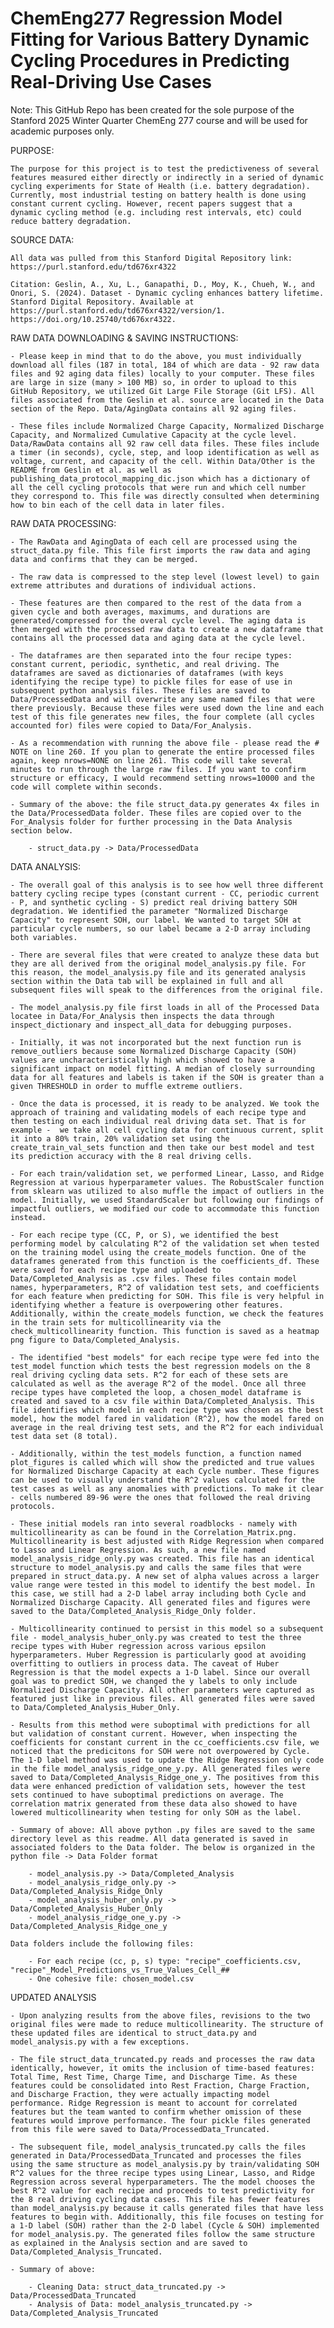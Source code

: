 # ChemEng277 Regression Model Fitting for Various Battery Dynamic Cycling Procedures in Predicting Real-Driving Use Cases

Note: This GitHub Repo has been created for the sole purpose of the Stanford 2025 Winter Quarter ChemEng 277 course and will be used for academic purposes only.

PURPOSE:

    The purpose for this project is to test the predictiveness of several features measured either directly or indirectly in a seried of dynamic cycling experiments for State of Health (i.e. battery degradation). Currently, most industrial testing on battery health is done using constant current cycling. However, recent papers suggest that a dynamic cycling method (e.g. including rest intervals, etc) could reduce battery degradation. 


SOURCE DATA:

    All data was pulled from this Stanford Digital Repository link:
    https://purl.stanford.edu/td676xr4322

    Citation: Geslin, A., Xu, L., Ganapathi, D., Moy, K., Chueh, W., and Onori, S. (2024). Dataset - Dynamic cycling enhances battery lifetime. Stanford Digital Repository. Available at https://purl.stanford.edu/td676xr4322/version/1. https://doi.org/10.25740/td676xr4322.


RAW DATA DOWNLOADING & SAVING INSTRUCTIONS:

    - Please keep in mind that to do the above, you must individually download all files (187 in total, 184 of which are data - 92 raw data files and 92 aging data files) locally to your computer. These files are large in size (many > 100 MB) so, in order to upload to this GitHub Repository, we utilized Git Large File Storage (Git LFS). All files associated from the Geslin et al. source are located in the Data section of the Repo. Data/AgingData contains all 92 aging files. 

    - These files include Normalized Charge Capacity, Normalized Discharge Capacity, and Normalized Cumulative Capacity at the cycle level. Data/RawData contains all 92 raw cell data files. These files include a timer (in seconds), cycle, step, and loop identification as well as voltage, current, and capacity of the cell. Within Data/Other is the README from Geslin et al. as well as publishing_data_protocol_mapping_dic.json which has a dictionary of all the cell cycling protocols that were run and which cell number they correspond to. This file was directly consulted when determining how to bin each of the cell data in later files.


RAW DATA PROCESSING:

    - The RawData and AgingData of each cell are processed using the struct_data.py file. This file first imports the raw data and aging data and confirms that they can be merged. 

    - The raw data is compressed to the step level (lowest level) to gain extreme attributes and durations of individual actions. 

    - These features are then compared to the rest of the data from a given cycle and both averages, maximums, and durations are generated/compressed for the overal cycle level. The aging data is then merged with the processed raw data to create a new dataframe that contains all the processed data and aging data at the cycle level. 

    - The dataframes are then separated into the four recipe types: constant current, periodic, synthetic, and real driving. The dataframes are saved as dictionaries of dataframes (with keys identifying the recipe type) to pickle files for ease of use in subsequent python analysis files. These files are saved to Data/ProcessedData and will overwrite any same named files that were there previously. Because these files were used down the line and each test of this file generates new files, the four complete (all cycles accounted for) files were copied to Data/For_Analysis. 

    - As a recommendation with running the above file - please read the # NOTE on line 260. If you plan to generate the entire processed files again, keep nrows=NONE on line 261. This code will take several minutes to run through the large raw files. If you want to confirm structure or efficacy, I would recommend setting nrows=10000 and the code will complete within seconds.

    - Summary of the above: the file struct_data.py generates 4x files in the Data/ProcessedData folder. These files are copied over to the For_Analysis folder for further processing in the Data Analysis section below.

        - struct_data.py -> Data/ProcessedData


DATA ANALYSIS:

    - The overall goal of this analysis is to see how well three different battery cycling recipe types (constant current - CC, periodic current - P, and synthetic cycling - S) predict real driving battery SOH degradation. We identified the parameter "Normalized Discharge Capacity" to represent SOH, our label. We wanted to target SOH at particular cycle numbers, so our label became a 2-D array including both variables. 

    - There are several files that were created to analyze these data but they are all derived from the original model_analysis.py file. For this reason, the model_analysis.py file and its generated analysis section within the Data tab will be explained in full and all subsequent files will speak to the differences from the original file. 

    - The model_analysis.py file first loads in all of the Processed Data locatee in Data/For_Analysis then inspects the data through inspect_dictionary and inspect_all_data for debugging purposes. 

    - Initially, it was not incorporated but the next function run is remove_outliers because some Normalized Discharge Capacity (SOH) values are uncharacteristically high which showed to have a significant impact on model fitting. A median of closely surrounding data for all features and labels is taken if the SOH is greater than a given THRESHOLD in order to muffle extreme outliers. 

    - Once the data is processed, it is ready to be analyzed. We took the approach of training and validating models of each recipe type and then testing on each individual real driving data set. That is for example -  we take all cell cycling data for continuous current, split it into a 80% train, 20% validation set using the create_train_val_sets function and then take our best model and test its prediction accuracy with the 8 real driving cells. 
    
    - For each train/validation set, we performed Linear, Lasso, and Ridge Regression at various hyperparameter values. The RobustScaler function from sklearn was utilized to also muffle the impact of outliers in the model. Initially, we used StandardScaler but following our findings of impactful outliers, we modified our code to accommodate this function instead. 
    
    - For each recipe type (CC, P, or S), we identified the best performing model by calculating R^2 of the validation set when tested on the training model using the create_models function. One of the dataframes generated from this function is the coefficients_df. These were saved for each recipe type and uploaded to Data/Completed_Analysis as .csv files. These files contain model names, hyperparameters, R^2 of validation test sets, and coefficients for each feature when predicting for SOH. This file is very helpful in identifying whether a feature is overpowering other features. Additionally, within the create_models function, we check the features in the train sets for multicollinearity via the check_multicollinearity function. This function is saved as a heatmap png figure to Data/Completed_Analysis. 
    
    - The identified "best models" for each recipe type were fed into the test_model function which tests the best regression models on the 8 real driving cycling data sets. R^2 for each of these sets are calculated as well as the average R^2 of the model. Once all three recipe types have completed the loop, a chosen_model dataframe is created and saved to a csv file within Data/Completed_Analysis. This file identifies which model in each recipe type was chosen as the best model, how the model fared in validation (R^2), how the model fared on average in the real driving test sets, and the R^2 for each individual test data set (8 total). 
    
    - Additionally, within the test_models function, a function named plot_figures is called which will show the predicted and true values for Normalized Discharge Capacity at each Cycle number. These figures can be used to visually understand the R^2 values calculated for the test cases as well as any anomalies with predictions. To make it clear - cells numbered 89-96 were the ones that followed the real driving protocols.

    - These initial models ran into several roadblocks - namely with multicollinearity as can be found in the Correlation_Matrix.png. Multicollinearity is best adjusted with Ridge Regression when compared to Lasso and Linear Regression. As such, a new file named model_analysis_ridge_only.py was created. This file has an identical structure to model_analysis.py and calls the same files that were prepared in struct_data.py. A new set of alpha values across a larger value range were tested in this model to identify the best model. In this case, we still had a 2-D label array including both Cycle and Normalized Discharge Capacity. All generated files and figures were saved to the Data/Completed_Analysis_Ridge_Only folder.

    - Multicollinearity continued to persist in this model so a subsequent file - model_analysis_huber_only.py was created to test the three recipe types with Huber regression across various epsilon hyperparameters. Huber Regression is particularly good at avoiding overfitting to outliers in process data. The caveat of Huber Regression is that the model expects a 1-D label. Since our overall goal was to predict SOH, we changed the y labels to only include Normalized Discharge Capacity. All other parameters were captured as featured just like in previous files. All generated files were saved to Data/Completed_Analysis_Huber_Only.

    - Results from this method were suboptimal with predictions for all but validation of constant current. However, when inspecting the coefficients for constant current in the cc_coefficients.csv file, we noticed that the predicitons for SOH were not overpowered by Cycle. The 1-D label method was used to update the Ridge Regression only code in the file model_analysis_ridge_one_y.py. All generated files were saved to Data/Completed_Analysis_Ridge_one_y. The positives from this data were enhanced prediction of validation sets, however the test sets continued to have suboptimal predictions on average. The correlation matrix generated from these data also showed to have lowered multicollinearity when testing for only SOH as the label.

    - Summary of above: All above python .py files are saved to the same directory level as this readme. All data generated is saved in associated folders to the Data folder. The below is organized in the python file -> Data Folder format

        - model_analysis.py -> Data/Completed_Analysis
        - model_analysis_ridge_only.py -> Data/Completed_Analysis_Ridge_Only
        - model_analysis_huber_only.py -> Data/Completed_Analysis_Huber_Only
        - model_analysis_ridge_one_y.py -> Data/Completed_Analysis_Ridge_one_y

    Data folders include the following files:

        - For each recipe (cc, p, s) type: "recipe"_coefficients.csv, "recipe"_Model_Predictions_vs_True_Values_Cell_##
        - One cohesive file: chosen_model.csv


UPDATED ANALYSIS

    - Upon analyzing results from the above files, revisions to the two original files were made to reduce multicollinearity. The structure of these updated files are identical to struct_data.py and model_analysis.py with a few exceptions. 
    
    - The file struct_data_truncated.py reads and processes the raw data identically, however, it omits the inclusion of time-based features: Total Time, Rest Time, Charge Time, and Discharge Time. As these features could be consolidated into Rest Fraction, Charge Fraction, and Discharge Fraction, they were actually impacting model performance. Ridge Regression is meant to account for correlated features but the team wanted to confirm whether omission of these features would improve performance. The four pickle files generated from this file were saved to Data/ProcessedData_Truncated. 
    
    - The subsequent file, model_analysis_truncated.py calls the files generated in Data/ProcessedData_Truncated and processes the files using the same structure as model_analysis.py by train/validating SOH R^2 values for the three recipe types using Linear, Lasso, and Ridge Regression across several hyperparameters. The the model chooses the best R^2 value for each recipe and proceeds to test predictivity for the 8 real driving cycling data cases. This file has fewer features than model_analysis.py because it calls generated files that have less features to begin with. Additionally, this file focuses on testing for a 1-D label (SOH) rather than the 2-D label (Cycle & SOH) implemented for model_analysis.py. The generated files follow the same structure as explained in the Analysis section and are saved to Data/Completed_Analysis_Truncated.

    - Summary of above:

        - Cleaning Data: struct_data_truncated.py -> Data/ProcessedData_Truncated
        - Analysis of Data: model_analysis_truncated.py -> Data/Completed_Analysis_Truncated